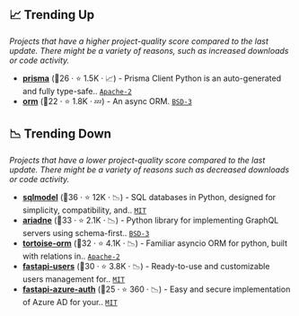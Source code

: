 ## 📈 Trending Up

_Projects that have a higher project-quality score compared to the last update. There might be a variety of reasons, such as increased downloads or code activity._

- <b><a href="https://github.com/RobertCraigie/prisma-client-py">prisma</a></b> (🥉26 ·  ⭐ 1.5K · 📈) - Prisma Client Python is an auto-generated and fully type-safe.. <code><a href="http://bit.ly/3nYMfla">Apache-2</a></code>
- <b><a href="https://github.com/encode/orm">orm</a></b> (🥉22 ·  ⭐ 1.8K · 💤) - An async ORM. <code><a href="http://bit.ly/3aKzpTv">BSD-3</a></code>

## 📉 Trending Down

_Projects that have a lower project-quality score compared to the last update. There might be a variety of reasons such as decreased downloads or code activity._

- <b><a href="https://github.com/tiangolo/sqlmodel">sqlmodel</a></b> (🥇36 ·  ⭐ 12K · 📉) - SQL databases in Python, designed for simplicity, compatibility, and.. <code><a href="http://bit.ly/34MBwT8">MIT</a></code>
- <b><a href="https://github.com/mirumee/ariadne">ariadne</a></b> (🥈33 ·  ⭐ 2.1K · 📉) - Python library for implementing GraphQL servers using schema-first.. <code><a href="http://bit.ly/3aKzpTv">BSD-3</a></code>
- <b><a href="https://github.com/tortoise/tortoise-orm">tortoise-orm</a></b> (🥈32 ·  ⭐ 4.1K · 📉) - Familiar asyncio ORM for python, built with relations in.. <code><a href="http://bit.ly/3nYMfla">Apache-2</a></code>
- <b><a href="https://github.com/fastapi-users/fastapi-users">fastapi-users</a></b> (🥇30 ·  ⭐ 3.8K · 📉) - Ready-to-use and customizable users management for.. <code><a href="http://bit.ly/34MBwT8">MIT</a></code>
- <b><a href="https://github.com/Intility/fastapi-azure-auth">fastapi-azure-auth</a></b> (🥈25 ·  ⭐ 360 · 📉) - Easy and secure implementation of Azure AD for your.. <code><a href="http://bit.ly/34MBwT8">MIT</a></code>

